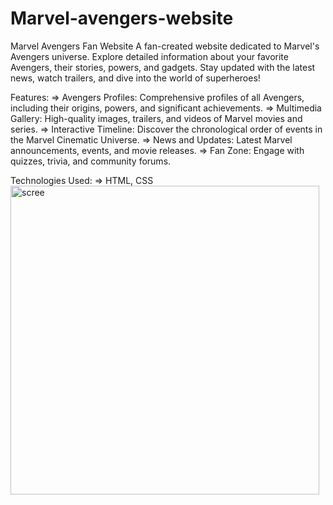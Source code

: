 # Marvel-avengers-website
Marvel Avengers Fan Website
A fan-created website dedicated to Marvel's Avengers universe. Explore detailed information about your favorite Avengers, their stories, powers, and gadgets. Stay updated with the latest news, watch trailers, and dive into the world of superheroes!

Features:
=> Avengers Profiles: Comprehensive profiles of all Avengers, including their origins, powers, and significant achievements.
=> Multimedia Gallery: High-quality images, trailers, and videos of Marvel movies and series.
=> Interactive Timeline: Discover the chronological order of events in the Marvel Cinematic Universe.
=> News and Updates: Latest Marvel announcements, events, and movie releases.
=> Fan Zone: Engage with quizzes, trivia, and community forums.

Technologies Used:
=> HTML, CSS
<img width="494" alt="scree" src="https://github.com/user-attachments/assets/d2223fe8-e37a-40f0-9bef-c52b4af73df4" />
